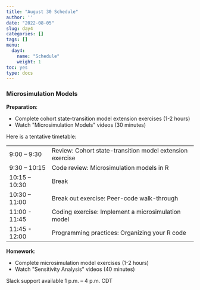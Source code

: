 ```yaml
---
title: "August 30 Schedule"
author: ''
date: "2022-08-05"
slug: day4
categories: []
tags: []
menu:
  day4:
    name: "Schedule"
    weight: 1
toc: yes
type: docs
---
```


### Microsimulation Models

**Preparation**:

- Complete cohort state-transition model extension exercises (1-2 hours)
- Watch "Microsimulation Models" videos (30 minutes)

Here is a tentative timetable:

|                            |            |
|--------------------------------------------|:------------------|
| 9:00 – 9:30  | Review: Cohort state-transition model extension exercise |
| 9:30 – 10:15 | Code review: Microsimulation models in R |
| 10:15 – 10:30 | Break  |
| 10:30 – 11:00 | Break out exercise: Peer-code walk-through  |
| 11:00 - 11:45 | Coding exercise: Implement a microsimulation model |
| 11:45 - 12:00 | Programming practices: Organizing your R code |


**Homework**:

- Complete microsimulation model exercises (1-2 hours)
- Watch "Sensitivity Analysis" videos (40 minutes)

Slack support available 1 p.m. – 4 p.m. CDT

<!-- ## Live session recording: -->

<!-- [Link](https://us02web.zoom.us/rec/share/7tUN3LBxQ2_MRkCByl030LWqmf6TzGfxnbadL9Z6Z6BRFBuNoJ05EYH6j9O2o9nd.z_PByKw5n7yFnT4f) -->

<!-- Passcode: +8AsHLg# -->

<!-- ```{r, echo=F} -->
<!-- blogdown::shortcode("vimeo", "593027038") -->
<!-- ``` -->


 
